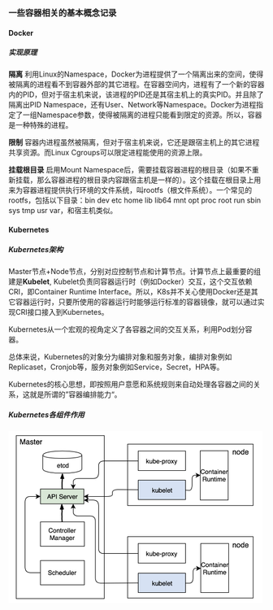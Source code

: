 ### 一些容器相关的基本概念记录

#### Docker

##### 实现原理

<strong>隔离</strong> 利用Linux的Namespace，Docker为进程提供了一个隔离出来的空间，使得被隔离的进程看不到容器外部的其它进程。在容器空间内，进程有了一个新的容器内的PID，但对于宿主机来说，该进程的PID还是其宿主机上的真实PID。并且除了隔离出PID Namespace，还有User、Network等Namespace。Docker为进程指定了一组Namespace参数，使得被隔离的进程只能看到限定的资源。所以，容器是一种特殊的进程。

<strong>限制</strong> 容器内进程虽然被隔离，但对于宿主机来说，它还是跟宿主机上的其它进程共享资源。而Linux Cgroups可以限定进程能使用的资源上限。

<strong>挂载根目录</strong> 启用Mount Namespace后，需要挂载容器进程的根目录（如果不重新挂载，那么容器进程的根目录内容跟宿主机是一样的）。这个挂载在根目录上用来为容器进程提供执行环境的文件系统，叫rootfs（根文件系统）。一个常见的rootfs，包括以下目录：bin dev etc home lib lib64 mnt opt proc root run sbin sys tmp usr var，和宿主机类似。

#### Kubernetes

##### Kubernetes架构

Master节点+Node节点，分别对应控制节点和计算节点。计算节点上最重要的组建是<strong>Kubelet</strong>, Kubelet负责同容器运行时（例如Docker）交互，这个交互依赖CRI，即Container Runtime Interface。所以，K8s并不关心使用Docker还是其它容器运行时，只要所使用的容器运行时能够运行标准的容器镜像，就可以通过实现CRI接口接入到Kubernetes。

Kubernetes从一个宏观的视角定义了各容器之间的交互关系，利用Pod划分容器。

总体来说，Kubernetes的对象分为编排对象和服务对象，编排对象例如Replicaset，Cronjob等，服务对象例如Service，Secret，HPA等。

Kubernetes的核心思想，即按照用户意愿和系统规则来自动处理各容器之间的关系，这就是所谓的”容器编排能力“。

##### Kubernetes各组件作用

<img width="500" src="https://github.com/zhaoyingx/K8sLearning/blob/master/images/0%402x.png">